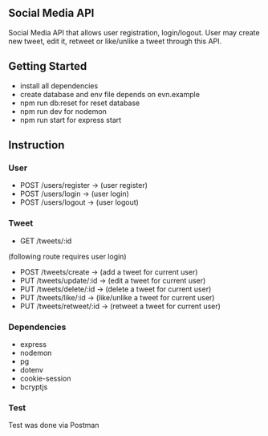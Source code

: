 ## Social Media API
Social Media API that allows user registration, login/logout. User may create new tweet, edit it, retweet or like/unlike a tweet through this API.
## Getting Started

- install all dependencies
- create database and env file depends on evn.example
- npm run db:reset for reset database
- npm run dev for nodemon
- npm run start for express start

## Instruction

### User 

- POST /users/register -> (user register)
- POST /users/login  -> (user login)
- POST /users/logout  -> (user logout)

### Tweet

- GET /tweets/:id

(following route requires user login)
- POST /tweets/create -> (add a tweet for current user)
- PUT /tweets/update/:id -> (edit a tweet for current user)
- PUT /tweets/delete/:id -> (delete a tweet for current user)
- PUT /tweets/like/:id -> (like/unlike a tweet for current user)
- PUT /tweets/retweet/:id -> (retweet a tweet for current user)

### Dependencies

- express
- nodemon
- pg
- dotenv
- cookie-session
- bcryptjs

### Test

Test was done via Postman